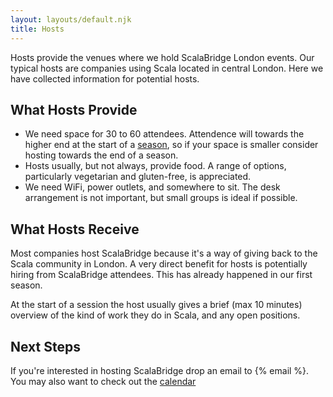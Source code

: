 ```yaml
---
layout: layouts/default.njk
title: Hosts
---
```

Hosts provide the venues where we hold ScalaBridge London events. Our typical hosts are companies using Scala located in central London. Here we have collected information for potential hosts.

## What Hosts Provide

- We need space for 30 to 60 attendees. Attendence will towards the higher end at the start of a [season](/seasons), so if your space is smaller consider hosting towards the end of a season.
- Hosts usually, but not always, provide food. A range of options, particularly vegetarian and gluten-free, is appreciated.
- We need WiFi, power outlets, and somewhere to sit. The desk arrangement is not important, but small groups is ideal if possible.


## What Hosts Receive

Most companies host ScalaBridge because it's a way of giving back to the Scala community in London. A very direct benefit for hosts is potentially hiring from ScalaBridge attendees. This has already happened in our first season.

At the start of a session the host usually gives a brief (max 10 minutes) overview of the kind of work they do in Scala, and any open positions.


## Next Steps

If you're interested in hosting ScalaBridge drop an email to {% email %}. You may also want to check out the [calendar](/calendar)
